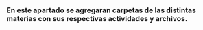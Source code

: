 ### En este apartado se agregaran carpetas de las distintas materias con sus respectivas actividades y archivos.


